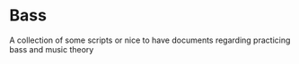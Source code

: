 # Bass

A collection of some scripts or nice to have documents regarding practicing bass and music theory
